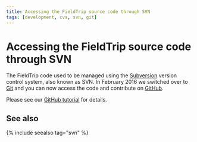 ```yaml
---
title: Accessing the FieldTrip source code through SVN
tags: [development, cvs, svn, git]
---
```


# Accessing the FieldTrip source code through SVN

The FieldTrip code used to be managed using the [Subversion](https://subversion.apache.org/) version control system, also known as SVN. In February 2016 we switched over to [Git](https://git-scm.com) and you can now access the code and contribute on [GitHub](https://github.com/fieldtrip).

Please see our [GitHub tutorial](/development/git) for details.

## See also

{% include seealso tag="svn" %}
